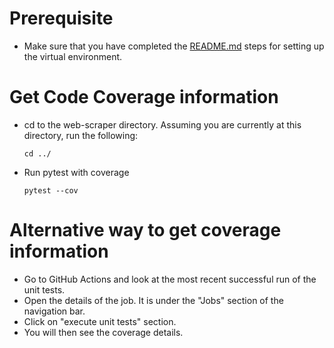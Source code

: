 # Prerequisite

* Make sure that you have completed the [README.md](../README.md) steps for setting up the virtual environment.

# Get Code Coverage information

* cd to the web-scraper directory. Assuming you are currently at this directory, run the following:
    ```
    cd ../
    ```
* Run pytest with coverage
    ```
    pytest --cov
    ```

# Alternative way to get coverage information

* Go to GitHub Actions and look at the most recent successful run of the unit tests.
* Open the details of the job. It is under the "Jobs" section of the navigation bar.
* Click on "execute unit tests" section.
* You will then see the coverage details.